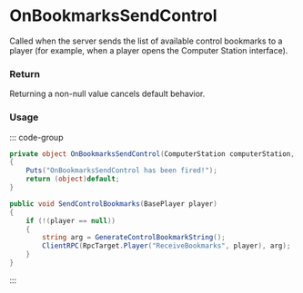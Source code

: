 # OnBookmarksSendControl
<Badge type="info" text="Bookmark"/>[<Badge type="danger" text="Carbon Compatible"/>](https://github.com/CarbonCommunity/Carbon)[<Badge type="warning" text="Oxide Compatible"/>](https://github.com/OxideMod/Oxide.Rust)
Called when the server sends the list of available control bookmarks to a player (for example, when a player opens the Computer Station interface).

### Return
Returning a non-null value cancels default behavior.

### Usage
::: code-group
```csharp [Example]
private object OnBookmarksSendControl(ComputerStation computerStation, BasePlayer player, string local0)
{
	Puts("OnBookmarksSendControl has been fired!");
	return (object)default;
}
```
```csharp [Source — Assembly-CSharp @ ComputerStation]
public void SendControlBookmarks(BasePlayer player)
{
	if (!(player == null))
	{
		string arg = GenerateControlBookmarkString();
		ClientRPC(RpcTarget.Player("ReceiveBookmarks", player), arg);
	}
}

```
:::
